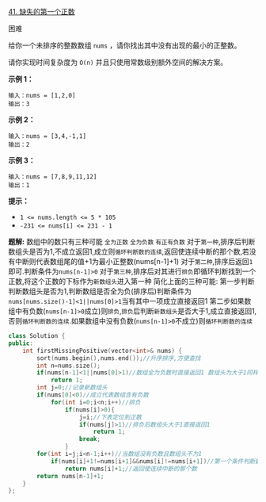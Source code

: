 [41. 缺失的第一个正数](https://leetcode.cn/problems/first-missing-positive/)

困难

给你一个未排序的整数数组 `nums` ，请你找出其中没有出现的最小的正整数。

请你实现时间复杂度为 `O(n)` 并且只使用常数级别额外空间的解决方案。

 

**示例 1：**

```
输入：nums = [1,2,0]
输出：3
```

**示例 2：**

```
输入：nums = [3,4,-1,1]
输出：2
```

**示例 3：**

```
输入：nums = [7,8,9,11,12]
输出：1
```

 

**提示：**

- `1 <= nums.length <= 5 * 105`
- `-231 <= nums[i] <= 231 - 1`

**题解:** 数组中的数只有三种可能 `全为正数` `全为负数` `有正有负数`
对于`第一种`,排序后判断数组头是否为1,不成立返回1,成立则`循环判断数的连续`,返回使连续中断的那个数,若没有中断则代表数组尾的值+1为最小正整数(nums[n-1]+1)
对于`第二种`,排序后返回`1`即可.判断条件为`nums[n-1]>0`
对于`第三种`,排序后对其进行`排负`即循环判断找到一个正数,将这个正数的下标作为`新数组头`进入第一种
简化上面的三种可能:
第一步判断判断数组头是否为1,判断数组是否全为负(排序后)判断条件为`nums[nums.size()-1]<1||nums[0]>1`当有其中一项成立直接返回1
第二步如果数组中有负数(`nums[n-1]>0`成立)则`排负`,`排负`后判断`新数组头`是否大于1,成立直接返回1,否则`循环判断数的连续`.如果数组中没有负数(`nums[n-1]>0`不成立)则`循环判断数的连续`

```c++
class Solution {
public:
	int firstMissingPositive(vector<int>& nums) {
		sort(nums.begin(),nums.end());//升序排序,方便查找
		int n=nums.size();
		if(nums[n-1]<1||nums[0]>1)//数组全为负数时直接返回1 数组头为大于1同样返回1
			return 1;
		int j=0;//记录新数组头
		if(nums[0]<0)//成立代表数组含有负数
			for(int i=0;i<n;i++)//排负
				if(nums[i]>0){
					j=i;//下表定位到正数
					if(nums[j]>1)//排负后数组头大于1直接返回1
						return 1;
					break;
				}
		for(int i=j;i<n-1;i++)//当数组没有负数且数组头不为1
			if(nums[i]+1!=nums[i+1]&&nums[i]!=nums[i+1])//第一个条件判断数组是否连续 第二个条件判断两个数的重复 重复不会中断连续
				return nums[i]+1;//返回使连续中断的那个数
		return nums[n-1]+1;
	}
};
```

